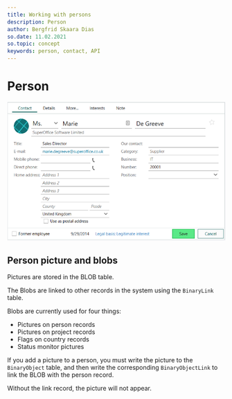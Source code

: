 ```yaml
---
title: Working with persons
description: Person
author: Bergfrid Skaara Dias
so.date: 11.02.2021
so.topic: concept
keywords: person, contact, API
---
```


# Person

![Edit person dialog -screenshot][img1]

## Person picture and blobs

Pictures are stored in the BLOB table.

The Blobs are linked to other records in the system using the `BinaryLink` table.

Blobs are currently used for four things:

* Pictures on person records
* Pictures on project records
* Flags on country records
* Status monitor pictures

If you add a picture to a person, you must write the picture to the `BinaryObject` table, and then write the corresponding `BinaryObjectLink` to link the BLOB with the person record.

Without the link record, the picture will not appear.

<!-- Referenced images -->
[img1]: media/edit-person.png

